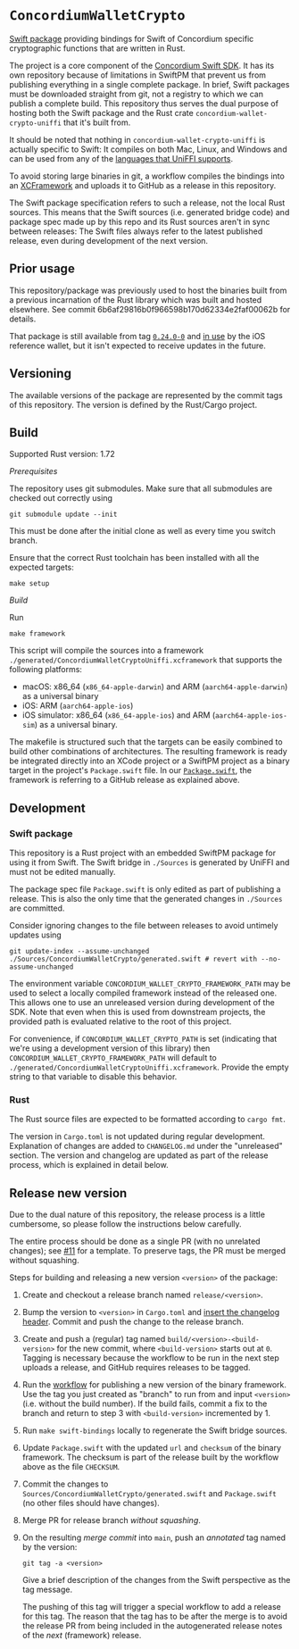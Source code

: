 # `ConcordiumWalletCrypto`

[Swift package](https://developer.apple.com/documentation/xcode/swift-packages) providing bindings for Swift
of Concordium specific cryptographic functions that are written in Rust.

The project is a core component of the [Concordium Swift SDK](https://github.com/Concordium/concordium-swift-sdk.git).
It has its own repository because of limitations in SwiftPM
that prevent us from publishing everything in a single complete package.
In brief, Swift packages must be downloaded straight from git,
not a registry to which we can publish a complete build.
This repository thus serves the dual purpose of hosting both the Swift package
and the Rust crate `concordium-wallet-crypto-uniffi` that it's built from.

It should be noted that nothing in `concordium-wallet-crypto-uniffi` is actually specific to Swift:
It compiles on both Mac, Linux, and Windows and can be used from any of the
[languages that UniFFI supports](https://mozilla.github.io/uniffi-rs/Overview.html#supported-languages).

To avoid storing large binaries in git, a workflow compiles the bindings into an
[XCFramework](https://developer.apple.com/documentation/xcode/distributing-binary-frameworks-as-swift-packages)
and uploads it to GitHub as a release in this repository.

The Swift package specification refers to such a release, not the local Rust sources.
This means that the Swift sources (i.e. generated bridge code) and package spec made up by this repo
and its Rust sources aren't in sync between releases:
The Swift files always refer to the latest published release, even during development of the next version.

## Prior usage

This repository/package was previously used to host the binaries built from a previous incarnation of the Rust library
which was built and hosted elsewhere.
See commit 6b6af29816b0f966598b170d62334e2faf00062b for details.

That package is still available from tag
[`0.24.0-0`](https://github.com/Concordium/concordium-wallet-crypto-swift/releases/tag/0.24.0-0) and
[in use](https://github.com/Concordium/concordium-reference-wallet-ios/blob/main/ConcordiumWallet.xcodeproj/project.xcworkspace/xcshareddata/swiftpm/Package.resolved)
by the iOS reference wallet, but it isn't expected to receive updates in the future.

## Versioning

The available versions of the package are represented by the commit tags of this repository.
The version is defined by the Rust/Cargo project.

## Build

Supported Rust version: 1.72

*Prerequisites*

The repository uses git submodules. Make sure that all submodules are checked out correctly using

```shell
git submodule update --init
```

This must be done after the initial clone as well as every time you switch branch.

Ensure that the correct Rust toolchain has been installed with all the expected targets:

```shell
make setup
```

*Build*

Run

```shell
make framework
```

This script will compile the sources into a framework `./generated/ConcordiumWalletCryptoUniffi.xcframework`
that supports the following platforms:

- macOS: x86_64 (`x86_64-apple-darwin`) and ARM (`aarch64-apple-darwin`) as a universal binary
- iOS: ARM (`aarch64-apple-ios`)
- iOS simulator: x86_64 (`x86_64-apple-ios`) and ARM (`aarch64-apple-ios-sim`) as a universal binary.

The makefile is structured such that the targets can be easily combined to build other combinations of architectures.
The resulting framework is ready be integrated directly into an XCode project or a SwiftPM project as a binary target
in the project's `Package.swift` file.
In our [`Package.swift`](./Package.swift), the framework is referring to a GitHub release as explained above.

## Development

### Swift package

This repository is a Rust project with an embedded SwiftPM package for using it from Swift.
The Swift bridge in `./Sources` is generated by UniFFI and must not be edited manually.

The package spec file `Package.swift` is only edited as part of publishing a release.
This is also the only time that the generated changes in `./Sources` are committed.

Consider ignoring changes to the file between releases to avoid untimely updates using

```shell
git update-index --assume-unchanged ./Sources/ConcordiumWalletCrypto/generated.swift # revert with --no-assume-unchanged
```

The environment variable `CONCORDIUM_WALLET_CRYPTO_FRAMEWORK_PATH`
may be used to select a locally compiled framework instead of the released one.
This allows one to use an unreleased version during development of the SDK.
Note that even when this is used from downstream projects,
the provided path is evaluated relative to the root of this project.

For convenience, if `CONCORDIUM_WALLET_CRYPTO_PATH` is set
(indicating that we're using a development version of this library)
then `CONCORDIUM_WALLET_CRYPTO_FRAMEWORK_PATH` will default to `./generated/ConcordiumWalletCryptoUniffi.xcframework`.
Provide the empty string to that variable to disable this behavior.

### Rust

The Rust source files are expected to be formatted according to `cargo fmt`.

The version in `Cargo.toml` is not updated during regular development.
Explanation of changes are added to `CHANGELOG.md` under the "unreleased" section.
The version and changelog are updated as part of the release process,
which is explained in detail below.

## Release new version

Due to the dual nature of this repository, the release process is a little cumbersome,
so please follow the instructions below carefully.

The entire process should be done as a single PR (with no unrelated changes);
see [#11](https://github.com/Concordium/concordium-wallet-crypto-swift/pull/11) for a template.
To preserve tags, the PR must be merged without squashing.

Steps for building and releasing a new version `<version>` of the package:

1. Create and checkout a release branch named `release/<version>`.
2. Bump the version to `<version>` in `Cargo.toml` and
   [insert the changelog header](https://github.com/Concordium/concordium-wallet-crypto-swift/pull/11/files#diff-06572a96a58dc510037d5efa622f9bec8519bc1beab13c9f251e97e657a9d4ed).
   Commit and push the change to the release branch.
3. Create and push a (regular) tag named `build/<version>-<build-version>` for the new commit,
   where `<build-version>` starts out at `0`.
   Tagging is necessary because the workflow to be run in the next step uploads a release,
   and GitHub requires releases to be tagged.
4. Run the [workflow](./.github/workflows/publish-framework.yml) for publishing a new version of the binary framework.
   Use the tag you just created as "branch" to run from and input `<version>` (i.e. without the build number).
   If the build fails, commit a fix to the branch and return to step 3 with `<build-version>` incremented by 1.
5. Run `make swift-bindings` locally to regenerate the Swift bridge sources.
6. Update `Package.swift` with the updated `url` and `checksum` of the binary framework.
   The checksum is part of the release built by the workflow above as the file `CHECKSUM`.
7. Commit the changes to `Sources/ConcordiumWalletCrypto/generated.swift` and `Package.swift`
   (no other files should have changes).
8. Merge PR for release branch *without squashing*.
9. On the resulting *merge commit* into `main`, push an *annotated* tag named by the version:
   ```shell
   git tag -a <version>
   ```
   Give a brief description of the changes from the Swift perspective as the tag message.

   The pushing of this tag will trigger a special workflow to add a release for this tag.
   The reason that the tag has to be after the merge is to avoid the release PR from being included in the autogenerated release notes
   of the *next* (framework) release.
